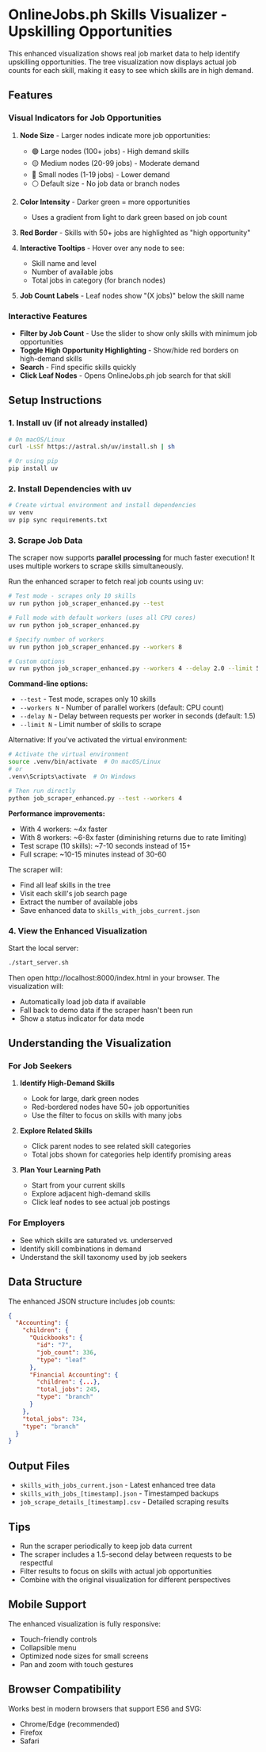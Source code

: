 # OnlineJobs.ph Skills Visualizer - Upskilling Opportunities

This enhanced visualization shows real job market data to help identify upskilling opportunities. The tree visualization now displays actual job counts for each skill, making it easy to see which skills are in high demand.

## Features

### Visual Indicators for Job Opportunities

1. **Node Size** - Larger nodes indicate more job opportunities:
   - 🟢 Large nodes (100+ jobs) - High demand skills
   - 🟡 Medium nodes (20-99 jobs) - Moderate demand
   - 🔵 Small nodes (1-19 jobs) - Lower demand
   - ⚪ Default size - No job data or branch nodes

2. **Color Intensity** - Darker green = more opportunities
   - Uses a gradient from light to dark green based on job count

3. **Red Border** - Skills with 50+ jobs are highlighted as "high opportunity"

4. **Interactive Tooltips** - Hover over any node to see:
   - Skill name and level
   - Number of available jobs
   - Total jobs in category (for branch nodes)

5. **Job Count Labels** - Leaf nodes show "(X jobs)" below the skill name

### Interactive Features

- **Filter by Job Count** - Use the slider to show only skills with minimum job opportunities
- **Toggle High Opportunity Highlighting** - Show/hide red borders on high-demand skills
- **Search** - Find specific skills quickly
- **Click Leaf Nodes** - Opens OnlineJobs.ph job search for that skill

## Setup Instructions

### 1. Install uv (if not already installed)

```bash
# On macOS/Linux
curl -LsSf https://astral.sh/uv/install.sh | sh

# Or using pip
pip install uv
```

### 2. Install Dependencies with uv

```bash
# Create virtual environment and install dependencies
uv venv
uv pip sync requirements.txt
```

### 3. Scrape Job Data

The scraper now supports **parallel processing** for much faster execution! It uses multiple workers to scrape skills simultaneously.

Run the enhanced scraper to fetch real job counts using uv:

```bash
# Test mode - scrapes only 10 skills
uv run python job_scraper_enhanced.py --test

# Full mode with default workers (uses all CPU cores)
uv run python job_scraper_enhanced.py

# Specify number of workers
uv run python job_scraper_enhanced.py --workers 8

# Custom options
uv run python job_scraper_enhanced.py --workers 4 --delay 2.0 --limit 50
```

**Command-line options:**
- `--test` - Test mode, scrapes only 10 skills
- `--workers N` - Number of parallel workers (default: CPU count)
- `--delay N` - Delay between requests per worker in seconds (default: 1.5)
- `--limit N` - Limit number of skills to scrape

Alternative: If you've activated the virtual environment:
```bash
# Activate the virtual environment
source .venv/bin/activate  # On macOS/Linux
# or
.venv\Scripts\activate  # On Windows

# Then run directly
python job_scraper_enhanced.py --test --workers 4
```

**Performance improvements:**
- With 4 workers: ~4x faster
- With 8 workers: ~6-8x faster (diminishing returns due to rate limiting)
- Test scrape (10 skills): ~7-10 seconds instead of 15+
- Full scrape: ~10-15 minutes instead of 30-60

The scraper will:
- Find all leaf skills in the tree
- Visit each skill's job search page
- Extract the number of available jobs
- Save enhanced data to `skills_with_jobs_current.json`

### 4. View the Enhanced Visualization

Start the local server:
```bash
./start_server.sh
```

Then open http://localhost:8000/index.html in your browser. The visualization will:
- Automatically load job data if available
- Fall back to demo data if the scraper hasn't been run
- Show a status indicator for data mode

## Understanding the Visualization

### For Job Seekers

1. **Identify High-Demand Skills**
   - Look for large, dark green nodes
   - Red-bordered nodes have 50+ job opportunities
   - Use the filter to focus on skills with many jobs

2. **Explore Related Skills**
   - Click parent nodes to see related skill categories
   - Total jobs shown for categories help identify promising areas

3. **Plan Your Learning Path**
   - Start from your current skills
   - Explore adjacent high-demand skills
   - Click leaf nodes to see actual job postings

### For Employers

- See which skills are saturated vs. underserved
- Identify skill combinations in demand
- Understand the skill taxonomy used by job seekers

## Data Structure

The enhanced JSON structure includes job counts:

```json
{
  "Accounting": {
    "children": {
      "Quickbooks": {
        "id": "7",
        "job_count": 336,
        "type": "leaf"
      },
      "Financial Accounting": {
        "children": {...},
        "total_jobs": 245,
        "type": "branch"
      }
    },
    "total_jobs": 734,
    "type": "branch"
  }
}
```

## Output Files

- `skills_with_jobs_current.json` - Latest enhanced tree data
- `skills_with_jobs_[timestamp].json` - Timestamped backups
- `job_scrape_details_[timestamp].csv` - Detailed scraping results

## Tips

- Run the scraper periodically to keep job data current
- The scraper includes a 1.5-second delay between requests to be respectful
- Filter results to focus on skills with actual job opportunities
- Combine with the original visualization for different perspectives

## Mobile Support

The enhanced visualization is fully responsive:
- Touch-friendly controls
- Collapsible menu
- Optimized node sizes for small screens
- Pan and zoom with touch gestures

## Browser Compatibility

Works best in modern browsers that support ES6 and SVG:
- Chrome/Edge (recommended)
- Firefox
- Safari